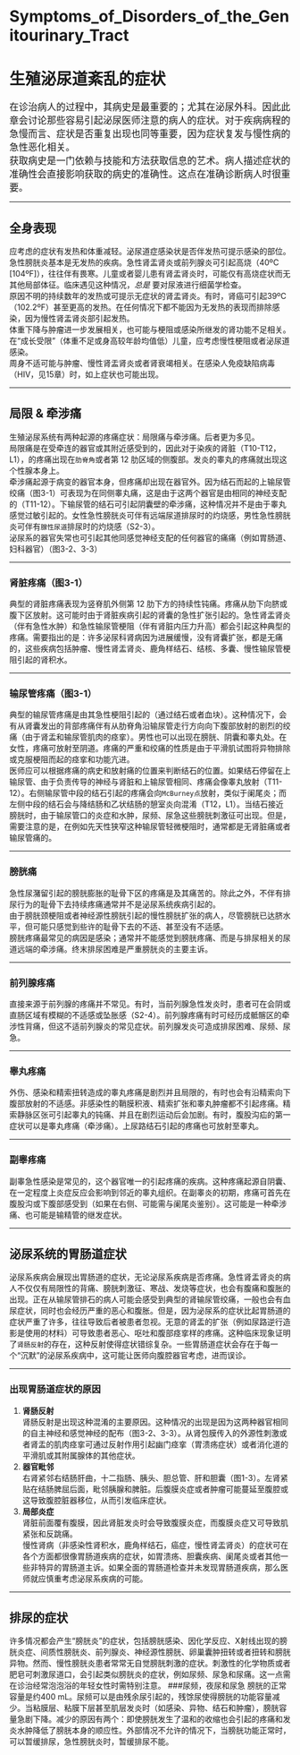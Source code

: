 # Symptoms_of_Disorders_of_the_Genitourinary_Tract
# 生殖泌尿道紊乱的症状
<big>在诊治病人的过程中，其病史是最重要的；尤其在泌尿外科。因此此章会讨论那些容易引起泌尿医师注意的病人的症状。对于疾病病程的急慢而言、症状是否重复出现也同等重要，因为症状复发与慢性病的急性恶化相关。  
获取病史是一门依赖与技能和方法获取信息的艺术。病人描述症状的准确性会直接影响获取的病史的准确性。这点在准确诊断病人时很重要。</big>
***
## 全身表现

应考虑的症状有发热和体重减轻。泌尿道症感染状是否伴发热可提示感染的部位。急性膀胱炎基本是无发热的疾病。急性肾盂肾炎或前列腺炎可引起高烧（40ºC [104ºF]），往往伴有畏寒。儿童或者婴儿患有肾盂肾炎时，可能仅有高烧症状而无其他局部体征。临床遇见这种情况，_总是_ 要对尿液进行细菌学检查。    
原因不明的持续数年的发热或可提示无症状的肾盂肾炎。有时，肾癌可引起39ºC （102.2ºF）甚至更高的发热。在任何情况下都不能因为无发热的表现而排除感染，因为慢性肾盂肾炎部引起发热。  
体重下降与肿瘤进一步发展相关，也可能与梗阻或感染所继发的肾功能不足相关。在“成长受限”（体重不足或身高较年龄均值低）儿童，应考虑慢性梗阻或者泌尿道感染。  
周身不适可能与肿瘤、慢性肾盂肾炎或者肾衰竭相关。在感染人免疫缺陷病毒（HIV，见15章）时，如上症状也可能出现。
***
## 局限 & 牵涉痛
生殖泌尿系统有两种起源的疼痛症状：局限痛与牵涉痛。后者更为多见。  
局限痛是在受牵连的器官或其附近感受到的，因此对于染疾的肾脏（T10-T12，L1），的疼痛出现在`肋脊角`或者第 12 肋区域的侧腹部。发炎的睾丸的疼痛就出现这个性腺本身上。  
牵涉痛起源于病变的器官本身，但疼痛却出现在器官外。因为结石而起的上输尿管绞痛（图3-1）可表现为在同侧睾丸痛，这是由于这两个器官是由相同的神经支配的（T11-12）。下输尿管的结石可引起阴囊壁的牵涉痛，这种情况并不是由于睾丸感觉过敏引起的。女性急性膀胱炎可伴有远端尿道排尿时的灼烧感，男性急性膀胱炎可伴有`腺性尿道`排尿时的灼烧感（S2-3）。  
泌尿系的器官失常也可引起其他同感觉神经支配的任何器官的痛痛（例如胃肠道、妇科器官）（图3-2、3-3）  
***
### 肾脏疼痛（图3-1）
典型的肾脏疼痛表现为竖脊肌外侧第 12 肋下方的持续性钝痛。疼痛从肋下向脐或腹下区放射。这可能时由于肾脏疾病引起的肾囊的急性扩张引起的。急性肾盂肾炎（伴有急性水肿）和急性输尿管梗阻（伴有肾脏内压力升高）都会引起这种典型的疼痛。需要指出的是：许多泌尿科肾病因为进展缓慢，没有肾囊扩张，都是无痛的，这些疾病包括肿瘤、慢性肾盂肾炎、鹿角样结石、结核、多囊、慢性输尿管梗阻引起的肾积水。
***
### 输尿管疼痛（图3-1）
典型的输尿管疼痛是由其急性梗阻引起的（通过结石或者血块）。这种情况下，会有从肾囊发出的背部疼痛伴有从肋脊角沿输尿管走行方向向下腹部放射的剧烈的绞痛（由于肾盂和输尿管肌肉的痉挛）。男性也可以出现在膀胱、阴囊和睾丸处。在女性，疼痛可放射至阴道。疼痛的严重和绞痛的性质是由于平滑肌试图将异物排除或克服梗阻而起的痉挛和功能亢进。  
医师应可以根据疼痛的病史和放射痛的位置来判断结石的位置。如果结石停留在上输尿管、由于负责传导的神经与肾脏和上输尿管相同、疼痛会像睾丸放射（T11-12）。右侧输尿管中段的结石引起的疼痛会向`McBurney点`放射，类似于阑尾炎；而左侧中段的结石会与降结肠和乙状结肠的憩室炎向混淆（T12，L1）。当结石接近膀胱时，由于输尿管口的炎症和水肿，尿频、尿急这些膀胱刺激征可出现。但是，需要注意的是，在例如先天性狭窄这种输尿管轻微梗阻时，通常都是无肾脏痛或者输尿管痛的。
***
### 膀胱痛
急性尿潴留引起的膀胱膨胀的耻骨下区的疼痛是及其痛苦的。除此之外，不伴有排尿行为的耻骨下去持续疼痛通常并不是泌尿系统疾病引起的。  
由于膀胱颈梗阻或者神经源性膀胱引起的慢性膀胱扩张的病人，尽管膀胱已达脐水平，但可能只感觉到些许的耻骨下去的不适、甚至没有不适感。  
膀胱疼痛最常见的病因是感染；通常并不能感觉到膀胱疼痛、而是与排尿相关的尿道远端的牵涉痛。终末排尿困难是严重膀胱炎的主要主诉。
***
### 前列腺疼痛
直接来源于前列腺的疼痛并不常见。有时，当前列腺急性发炎时，患者可在会阴或直肠区域有模糊的不适感或坠胀感（S2-4）。前列腺疼痛有时可经历成骶髂区的牵涉性背痛，但这不适前列腺炎的常见症状。前列腺发炎可造成排尿困难、尿频、尿急。
***
### 睾丸疼痛
外伤、感染和精索扭转造成的睾丸疼痛是剧烈并且局限的，有时也会有沿精索向下腹部放射的不适感。非感染性的鞘膜积液、精索扩张和睾丸肿瘤都不引起疼痛。精索静脉区张可引起睾丸的钝痛、并且在剧烈运动后会加剧。有时，腹股沟疝的第一症状可以是睾丸疼痛（牵涉痛）。上尿路结石引起的疼痛也可放射至睾丸。
***
### 副睾疼痛
副睾急性感染是常见的，这个器官唯一的引起疼痛的疾病。这种疼痛起源自阴囊、在一定程度上炎症反应会影响到邻近的睾丸组织。在副睾炎的初期，疼痛可首先在腹股沟或下腹部感受到（如果在右侧、可能需与阑尾炎鉴别）。这可能是一种牵涉痛、也可能是输精管的继发症状。
***
## 泌尿系统的胃肠道症状
泌尿系疾病会展现出胃肠道的症状，无论泌尿系疾病是否疼痛。急性肾盂肾炎的病人不仅仅有局限性的背痛、膀胱刺激征、寒战、发烧等症状，也会有腹痛和腹胀的出现。正在从输尿管排石的病人可能会感受到典型的肾输尿管绞痛，一般也会有血尿症状，同时也会经历严重的恶心和腹胀。但是，因为泌尿系的症状比起胃肠道的症状严重了许多，往往导致后者被患者忽视。无意的肾盂的扩张（例如尿路逆行造影是使用的材料）可导致患者恶心、呕吐和腹部痉挛样的疼痛。这种临床现象证明了`肾肠反射`的存在，这种反射使得症状错综复杂。一些胃肠道症状会存在于每一个“沉默”的泌尿系疾病中，这可能让医师向腹腔器官考虑，进而误诊。
***
###  出现胃肠道症状的原因
1. __肾肠反射__  
肾肠反射是出现这种混淆的主要原因。这种情况的出现是因为这两种器官相同的自主神经和感觉神经的配布（图3-2、3-3）。从肾包膜传入的外源性刺激或者肾盂的肌肉痉挛可通过反射作用引起幽门痉挛（胃溃疡症状）或者消化道的平滑肌或其附属腺体的其他症状。
2.  __器官毗邻__  
右肾紧邻右结肠肝曲，十二指肠、胰头、胆总管、肝和胆囊（图1-3）。左肾紧贴在结肠脾屈后面，毗邻胰腺和脾脏。后腹膜炎症或者肿瘤可能蔓延至腹腔或这导致腹腔脏器移位，从而引发临床症状。
3. __局部炎症__  
肾脏前面覆有腹膜，因此肾脏发炎时会导致腹膜炎症，而腹膜炎症又可导致肌紧张和反跳痛。  
慢性肾病（非感染性肾积水，鹿角样结石，癌症，慢性肾盂肾炎）的症状可在各个方面都很像胃肠道疾病的症状，如胃溃疡、胆囊疾病、阑尾炎或者其他一些非特异的胃肠道主诉。如果全面的胃肠道检查并未发现胃肠道疾病，那么医师就应慎重考虑泌尿系疾病的可能。
***
## 排尿的症状
许多情况都会产生“膀胱炎”的症状，包括膀胱感染、因化学反应、X射线出现的膀胱炎症、间质性膀胱炎、前列腺炎、神经源性膀胱、卵巢囊肿扭转或者扭转和膀胱异物。然而、慢性膀胱炎患者常常无自觉膀胱刺激的症状。刺激性的化学物质或者肥皂可刺激尿道口，会引起类似膀胱炎的症状，例如尿频、尿急和尿痛。这一点需在诊治经常泡泡浴的年轻女性时需特别注意。
###尿频，夜尿和尿急
膀胱的正常容量是约400 mL。尿频可以是由残余尿引起的，残馀尿使得膀胱的功能容量减少。当粘膜层、粘膜下层甚至肌层发炎时（如感染、异物、结石和肿瘤），膀胱容量急剧下降。减少的原因有两个：即使膀胱发生了温和的收缩也会引起的疼痛和发炎水肿降低了膀胱本身的顺应性。外部情况不允许的情况下，当膀胱功能正常时，可以暂缓排尿，急性膀胱炎时，暂缓排尿不能。
